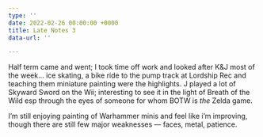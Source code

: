 ```yaml
---
type: ''
date: 2022-02-26 00:00:00 +0000
title: Late Notes 3
data-url: ''

---
```

Half term came and went; I took time off work and looked after K&J most of the week…  ice skating, a bike ride to the pump track at Lordship Rec and teaching them miniature painting were the highlights. J played a lot of Skyward Sword on the Wii; interesting to see it in the light of Breath of the Wild esp through the eyes of someone for whom BOTW is _the_ Zelda game.

I’m still enjoying  painting of Warhammer minis and feel like i’m improving, though there are still few major weaknesses — faces, metal, patience.